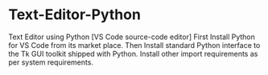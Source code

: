 # Text-Editor-Python
Text Editor using Python [VS Code source-code editor]
First Install Python for VS Code from its market place.
Then Install standard Python interface to the Tk GUI toolkit shipped with Python.
Install other import requirements as per system requirements.
